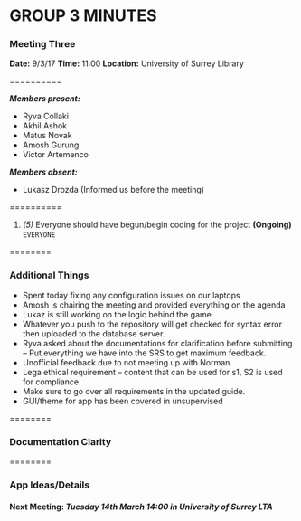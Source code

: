 # GROUP 3 MINUTES
### Meeting Three 

**Date:** 9/3/17
**Time:** 11:00
**Location:** University of Surrey Library

==========

***Members present:***
- Ryva Collaki
- Akhil Ashok
- Matus Novak
- Amosh Gurung
- Victor Artemenco

***Members absent:***
- Lukasz Drozda (Informed us before the meeting)

==========

1. *(5)* Everyone should have begun/begin coding for the project **(Ongoing)** `EVERYONE`

========

### Additional Things

- Spent today fixing any configuration issues on our laptops
- Amosh is chairing the meeting and provided everything on the agenda
- Lukaz is still working on the logic behind the game 
- Whatever you push to the repository will get checked for syntax error then uploaded to the database server. 
- Ryva asked about the documentations for clarification before submitting – Put everything we have into the SRS to get maximum feedback. 
- Unofficial feedback due to not meeting up with Norman. 
- Lega ethical requirement – content that can be used for s1, S2 is used for compliance. 
- Make sure to go over all requirements in the updated guide. 
- GUI/theme for app has been covered in unsupervised 

========

### Documentation Clarity

========

### App Ideas/Details

#### Next Meeting: *Tuesday 14th March 14:00 in University of Surrey LTA*



















